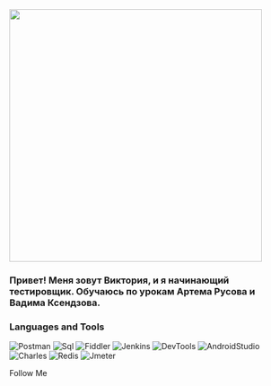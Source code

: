  <img src="https://github.com/ViktoriaGubenok/ViktoriaGubenok/blob/main/assets/developer-tester.gif" width="450" heigth="200"/>

 ### Привет! Меня зовут Виктория, и я начинающий тестировщик. Обучаюсь по урокам Артема Русова и Вадима Ксендзова.

 ### Languages and Tools
 ![Postman][def2]
 ![Sql][def3]
 ![Fiddler][def4]
 ![Jenkins][def5]
 ![DevTools][def6]
 ![AndroidStudio][def7]
 ![Charles][def8]
 ![Redis][def9]
 ![Jmeter][def10]

 Follow Me

[def2]: https://img.shields.io/badge/-Postman-D3D3D3?style=for-the-badge&logo=Postman&logoColor=ff6c37
[def3]: https://img.shields.io/badge/-Sql-D3D3D3?style=for-the-badge&logo=mysql&logoColor=04b
[def4]: https://img.shields.io/badge/-Fiddler-D3D3D3?style=for-the-badge&logo=fiddler&logoColor=00b341
[def5]: https://img.shields.io/badge/-Jenkins-D3D3D3?style=for-the-badge&logo=Jenkins&logoColor=7626ff
[def6]: https://img.shields.io/badge/-DevTools-D3D3D3?style=for-the-badge&logo=googlechrome&logoColor=87CEEB
[def7]: https://img.shields.io/badge/-AndroidStudio-D3D3D3?style=for-the-badge&logo=AndroidStudio&logoColor=3ad07d
[def8]: https://img.shields.io/badge/-Charles-D3D3D3?style=for-the-badge&logo=Charles&logoColor=8cc4d7
[def9]: https://img.shields.io/badge/-Redis-D3D3D3?style=for-the-badge&logo=Redis&logoColor=d00
[def10]: https://img.shields.io/badge/-Jmeter-D3D3D3?style=for-the-badge&logo=Jmeter&logoColor=d00